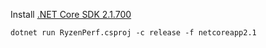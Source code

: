 Install [.NET Core SDK 2.1.700](https://dotnet.microsoft.com/download/dotnet-core/2.1)

`dotnet run RyzenPerf.csproj -c release -f netcoreapp2.1`
